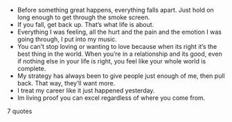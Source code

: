  - Before something great happens, everything falls apart. Just hold on long enough to get through the smoke screen.
 - If you fall, get back up. That’s what life is about.
 - Everything I was feeling, all the hurt and the pain and the emotion I was going through, I put into my music.
 - You can’t stop loving or wanting to love because when its right it’s the best thing in the world. When you’re in a relationship and its good, even if nothing else in your life is right, you feel like your whole world is complete.
 - My strategy has always been to give people just enough of me, then pull back. That way, they’ll want more.
 - I treat my career like it just happened yesterday.
 - Im living proof you can excel regardless of where you come from.

7 quotes